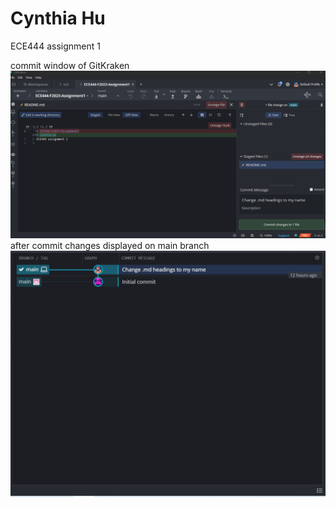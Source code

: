 # Cynthia Hu
ECE444 assignment 1

commit window of GitKraken
![Alt text](<commit snapshot.PNG>)
after commit changes displayed on main branch
![Alt text](<after commit snapshot.PNG>)


